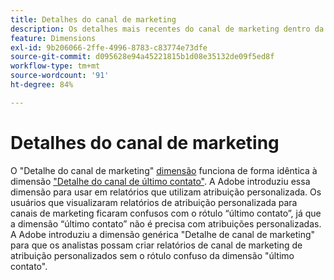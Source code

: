 ```yaml
---
title: Detalhes do canal de marketing
description: Os detalhes mais recentes do canal de marketing dentro da expiração do engajamento do visitante.
feature: Dimensions
exl-id: 9b206066-2ffe-4996-8783-c83774e73dfe
source-git-commit: d095628e94a45221815b1d08e35132de09f5ed8f
workflow-type: tm+mt
source-wordcount: '91'
ht-degree: 84%

---
```


# Detalhes do canal de marketing

O &quot;Detalhe do canal de marketing&quot; [dimensão](overview.md) funciona de forma idêntica à dimensão [&quot;Detalhe do canal de último contato&quot;](last-touch-detail.md). A Adobe introduziu essa dimensão para usar em relatórios que utilizam atribuição personalizada. Os usuários que visualizaram relatórios de atribuição personalizada para canais de marketing ficaram confusos com o rótulo “último contato”, já que a dimensão “último contato” não é precisa com atribuições personalizadas. A Adobe introduziu a dimensão genérica &quot;Detalhe de canal de marketing&quot; para que os analistas possam criar relatórios de canal de marketing de atribuição personalizados sem o rótulo confuso da dimensão &quot;último contato&quot;.
